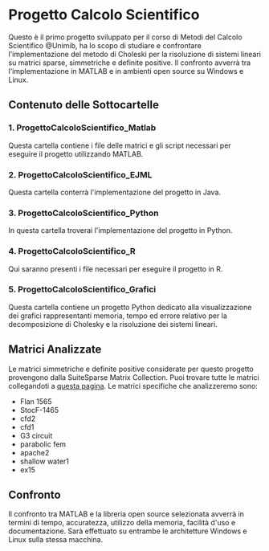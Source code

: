 # Progetto Calcolo Scientifico

Questo è il primo progetto sviluppato per il corso di Metodi del Calcolo Scientifico @Unimib, ha lo scopo di studiare e confrontare l'implementazione del metodo di Choleski per la risoluzione di sistemi lineari su matrici sparse, simmetriche e definite positive. Il confronto avverrà tra l'implementazione in MATLAB e in ambienti open source su Windows e Linux.

## Contenuto delle Sottocartelle

### 1. ProgettoCalcoloScientifico_Matlab
Questa cartella contiene i file delle matrici e gli script necessari per eseguire il progetto utilizzando MATLAB.

### 2. ProgettoCalcoloScientifico_EJML
Questa cartella conterrà l'implementazione del progetto in Java.

### 3. ProgettoCalcoloScientifico_Python
In questa cartella troverai l'implementazione del progetto in Python.

### 4. ProgettoCalcoloScientifico_R
Qui saranno presenti i file necessari per eseguire il progetto in R.

### 5. ProgettoCalcoloScientifico_Grafici
Questa cartella contiene un progetto Python dedicato alla visualizzazione dei grafici rappresentanti memoria, tempo ed errore relativo per la decomposizione di Cholesky e la risoluzione dei sistemi lineari.

## Matrici Analizzate
Le matrici simmetriche e definite positive considerate per questo progetto provengono dalla SuiteSparse Matrix Collection. Puoi trovare tutte le matrici collegandoti a [questa pagina](https://sparse.tamu.edu/). Le matrici specifiche che analizzeremo sono:
- Flan 1565
- StocF-1465
- cfd2
- cfd1
- G3 circuit
- parabolic fem
- apache2
- shallow water1
- ex15

## Confronto
Il confronto tra MATLAB e la libreria open source selezionata avverrà in termini di tempo, accuratezza, utilizzo della memoria, facilità d'uso e documentazione. Sarà effettuato su entrambe le architetture Windows e Linux sulla stessa macchina.
